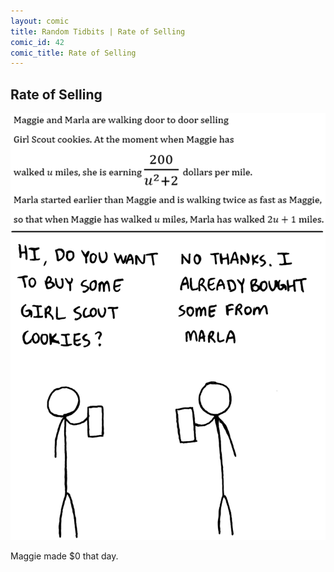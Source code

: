 ```yaml
---
layout: comic
title: Random Tidbits | Rate of Selling
comic_id: 42
comic_title: Rate of Selling
---
```


## Rate of Selling

<img id="img42" src="/assets/images/42.png">

Maggie made $0 that day.
